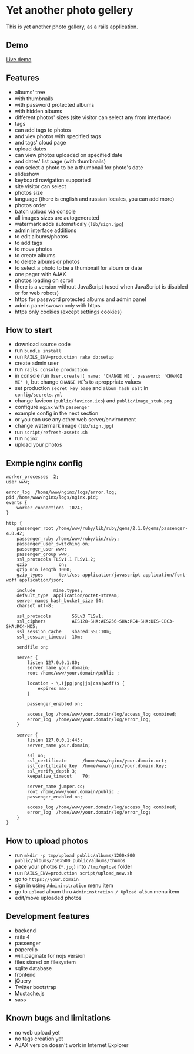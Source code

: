 # Yet another photo gellery

This is yet another photo gallery, as a rails application.

## Demo

[Live demo](http://jumper.cc)

## Features

- albums' tree
 - with thumbnails
 - with password protected albums
 - with hidden albums
- different photos' sizes (site visitor can select any from interface)
- tags
 - can add tags to photos
 - and viev photos with specified tags
 - and tags' cloud page
- upload dates
 - can view photos uploaded on specified date
 - and dates' list page (with thumbnails)
 - can select a photo to be a thumbnail for photo's date
- slideshow
- keyboard navigation supported
- site visitor can select
 - photos size
 - language (there is english and russian locales, you can add more)
 - photos order
- batch upload via console
 - all images sizes are autogenerated
 - watermark adds automaticaly (`lib/sign.jpg`)
- admin interface additions
 - to edit albums/photos
 - to add tags
 - to move photos
 - to create albums
 - to delete albums or photos
 - to select a photo to be a thumbnail for album or date
- one pager with AJAX
 - photos loading on scroll
 - there is a version without JavaScript (used when JavaScript is disabled or for web robots)
- https for password protected albums and admin panel
 - admin panel swown only with https
 - https only cookies (except settings cookies)

## How to start

- download source code
- run `bundle install`
- run `RAILS_ENV=production rake db:setup`
- create admin user
 - run `rails console production`
 - in console run `User.create!( name: 'CHANGE ME', password: 'CHANGE ME' )`, but change `CHANGE ME`'s to aproppriate values
- set production `secret_key_base` and `album_hash_salt` in `config/secrets.yml`
- change favicon (`public/favicon.ico`) and `public/image_stub.png`
- configure `nginx` with `passenger`
 - example config in the next section
 - or you can use any other web server/environment
- change watermark image (`lib/sign.jpg`)
- run `script/refresh-assets.sh`
- run `nginx`
- upload your photos

## Exmple nginx config

```
worker_processes  2;
user www;

error_log  /home/www/nginx/logs/error.log;
pid /home/www/nginx/logs/nginx.pid;
events {
    worker_connections  1024;
}

http {
    passenger_root /home/www/ruby/lib/ruby/gems/2.1.0/gems/passenger-4.0.42;
    passenger_ruby /home/www/ruby/bin/ruby;
    passenger_user_switching on;
    passenger_user www;
    passenger_group www;
    ssl_protocols TLSv1.1 TLSv1.2;
    gzip            on;
    gzip_min_length 1000;
    gzip_types      text/css application/javascript application/font-woff application/json;

    include       mime.types;
    default_type  application/octet-stream;
    server_names_hash_bucket_size 64;
    charset utf-8;

    ssl_protocols        SSLv3 TLSv1;
    ssl_ciphers          AES128-SHA:AES256-SHA:RC4-SHA:DES-CBC3-SHA:RC4-MD5;
    ssl_session_cache    shared:SSL:10m;
    ssl_session_timeout  10m;

    sendfile on;

    server {
        listen 127.0.0.1:80;
        server_name your.domain;
        root /home/www/your.domain/public ;

        location ~ \.(jpg|png|js|css|woff)$ {
            expires max;
        }

        passenger_enabled on;

        access_log /home/www/your.domain/log/access_log combined;
        error_log  /home/www/your.domain/log/error_log;
    }

    server {
        listen 127.0.0.1:443;
        server_name your.domain;

        ssl on;
        ssl_certificate      /home/www/nginx/your.domain.crt;
        ssl_certificate_key  /home/www/nginx/your.domain.key;
        ssl_verify_depth 3;
        keepalive_timeout    70;

        server_name jumper.cc;
        root /home/www/your.domain/public ;
        passenger_enabled on;

        access_log /home/www/your.domain/log/access_log combined;
        error_log  /home/www/your.domain/log/error_log;
    }
}
```

## How to upload photos

- run `mkdir -p tmp/upload public/albums/1200x800 public/albums/750x500 public/albums/thumbs`
- pace your photos (`*.jpg`) into `/tmp/upload` folder
- run `RAILS_ENV=production script/upload_new.sh`
- go to `https://your.domain`
- sign in using `Admininstration` menu item
- go to `upload` album thru `Admininstration / Upload album` menu item
- edit/move uploaded photos

## Development features

- backend
 - rails 4
 - passenger
 - paperclip
 - will_paginate for nojs version
 - files stored on filesystem
 - sqlite database
- frontend
 - jQuery
 - Twitter bootstrap
 - Mustache.js
 - sass

## Known bugs and limitations

- no web upload yet
- no tags creation yet
- AJAX version doesn't work in Internet Explorer


